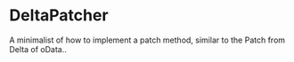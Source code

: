DeltaPatcher
============

A minimalist of how to implement a patch method, similar to the Patch from Delta of oData..
